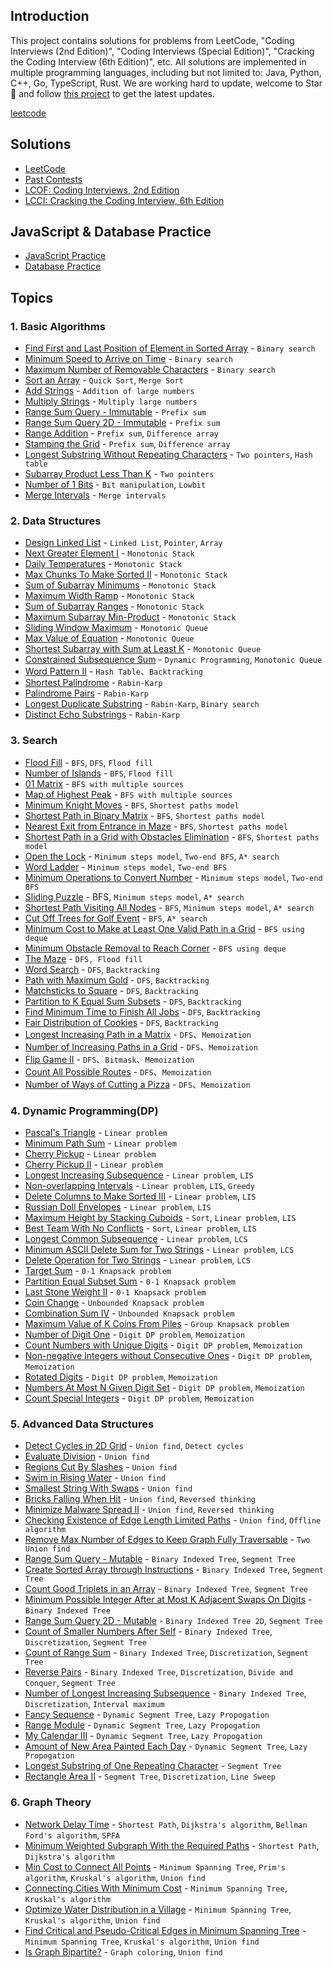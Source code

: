 ## Introduction

This project contains solutions for problems from LeetCode, "Coding Interviews (2nd Edition)", "Coding Interviews (Special Edition)", "Cracking the Coding Interview (6th Edition)", etc. All solutions are implemented in multiple programming languages, including but not limited to: Java, Python, C++, Go, TypeScript, Rust. We are working hard to update, welcome to Star 🌟 and follow [this project](https://github.com/doocs/leetcode) to get the latest updates.

[leetcode](/README.md)

## Solutions

-   [LeetCode](/solution/README_EN.md)
-   [Past Contests](/solution/CONTEST_README_EN.md)
-   [LCOF: Coding Interviews, 2nd Edition](/lcof/README_EN.md)
-   [LCCI: Cracking the Coding Interview, 6th Edition](/lcci/README_EN.md)

## JavaScript & Database Practice

-   [JavaScript Practice](/solution/JAVASCRIPT_README_EN.md)
-   [Database Practice](/solution/DATABASE_README_EN.md)

## Topics

### 1. Basic Algorithms

-   [Find First and Last Position of Element in Sorted Array](/solution/0000-0099/0034.Find%20First%20and%20Last%20Position%20of%20Element%20in%20Sorted%20Array/README_EN.md) - `Binary search`
-   [Minimum Speed to Arrive on Time](/solution/1800-1899/1870.Minimum%20Speed%20to%20Arrive%20on%20Time/README_EN.md) - `Binary search`
-   [Maximum Number of Removable Characters](/solution/1800-1899/1898.Maximum%20Number%20of%20Removable%20Characters/README_EN.md) - `Binary search`
-   [Sort an Array](/solution/0900-0999/0912.Sort%20an%20Array/README_EN.md) - `Quick Sort`, `Merge Sort`
-   [Add Strings](/solution/0400-0499/0415.Add%20Strings/README_EN.md) - `Addition of large numbers`
-   [Multiply Strings](/solution/0000-0099/0043.Multiply%20Strings/README_EN.md) - `Multiply large numbers`
-   [Range Sum Query - Immutable](/solution/0300-0399/0303.Range%20Sum%20Query%20-%20Immutable/README_EN.md) - `Prefix sum`
-   [Range Sum Query 2D - Immutable](/solution/0300-0399/0304.Range%20Sum%20Query%202D%20-%20Immutable/README_EN.md) - `Prefix sum`
-   [Range Addition](/solution/0300-0399/0370.Range%20Addition/README_EN.md) - `Prefix sum`, `Difference array`
-   [Stamping the Grid](/solution/2100-2199/2132.Stamping%20the%20Grid/README_EN.md) - `Prefix sum`, `Difference array`
-   [Longest Substring Without Repeating Characters](/solution/0000-0099/0003.Longest%20Substring%20Without%20Repeating%20Characters/README_EN.md) - `Two pointers`, `Hash table`
-   [Subarray Product Less Than K](/solution/0700-0799/0713.Subarray%20Product%20Less%20Than%20K/README_EN.md) - `Two pointers`
-   [Number of 1 Bits](/solution/0100-0199/0191.Number%20of%201%20Bits/README_EN.md) - `Bit manipulation`, `Lowbit`
-   [Merge Intervals](/solution/0000-0099/0056.Merge%20Intervals/README_EN.md) - `Merge intervals`

### 2. Data Structures

-   [Design Linked List](/solution/0700-0799/0707.Design%20Linked%20List/README_EN.md) - `Linked List`, `Pointer`, `Array`
-   [Next Greater Element I](/solution/0400-0499/0496.Next%20Greater%20Element%20I/README_EN.md) - `Monotonic Stack`
-   [Daily Temperatures](/solution/0700-0799/0739.Daily%20Temperatures/README_EN.md) - `Monotonic Stack`
-   [Max Chunks To Make Sorted II](/solution/0700-0799/0768.Max%20Chunks%20To%20Make%20Sorted%20II/README_EN.md) - `Monotonic Stack`
-   [Sum of Subarray Minimums](/solution/0900-0999/0907.Sum%20of%20Subarray%20Minimums/README_EN.md) - `Monotonic Stack`
-   [Maximum Width Ramp](/solution/0900-0999/0962.Maximum%20Width%20Ramp/README_EN.md) - `Monotonic Stack`
-   [Sum of Subarray Ranges](/solution/2100-2199/2104.Sum%20of%20Subarray%20Ranges/README_EN.md) - `Monotonic Stack`
-   [Maximum Subarray Min-Product](/solution/1800-1899/1856.Maximum%20Subarray%20Min-Product/README_EN.md) - `Monotonic Stack`
-   [Sliding Window Maximum](/solution/0200-0299/0239.Sliding%20Window%20Maximum/README_EN.md) - `Monotonic Queue`
-   [Max Value of Equation](/solution/1400-1499/1499.Max%20Value%20of%20Equation/README_EN.md) - `Monotonic Queue`
-   [Shortest Subarray with Sum at Least K](/solution/0800-0899/0862.Shortest%20Subarray%20with%20Sum%20at%20Least%20K/README_EN.md) - `Monotonic Queue`
-   [Constrained Subsequence Sum](/solution/1400-1499/1425.Constrained%20Subsequence%20Sum/README_EN.md) - `Dynamic Programming`, `Monotonic Queue`
-   [Word Pattern II](/solution/0200-0299/0291.Word%20Pattern%20II/README_EN.md) - `Hash Table`、`Backtracking`
-   [Shortest Palindrome](/solution/0200-0299/0214.Shortest%20Palindrome/README_EN.md) - `Rabin-Karp`
-   [Palindrome Pairs](/solution/0300-0399/0336.Palindrome%20Pairs/README_EN.md) - `Rabin-Karp`
-   [Longest Duplicate Substring](/solution/1000-1099/1044.Longest%20Duplicate%20Substring/README_EN.md) - `Rabin-Karp`, `Binary search`
-   [Distinct Echo Substrings](/solution/1300-1399/1316.Distinct%20Echo%20Substrings/README_EN.md) - `Rabin-Karp`

### 3. Search

-   [Flood Fill](/solution/0700-0799/0733.Flood%20Fill/README_EN.md) - `BFS`, `DFS`, `Flood fill`
-   [Number of Islands](/solution/0200-0299/0200.Number%20of%20Islands/README_EN.md) - `BFS`, `Flood fill`
-   [01 Matrix](/solution/0500-0599/0542.01%20Matrix/README_EN.md) - `BFS with multiple sources`
-   [Map of Highest Peak](/solution/1700-1799/1765.Map%20of%20Highest%20Peak/README_EN.md) - `BFS with multiple sources`
-   [Minimum Knight Moves](/solution/1100-1199/1197.Minimum%20Knight%20Moves/README_EN.md) - `BFS`, `Shortest paths model`
-   [Shortest Path in Binary Matrix](/solution/1000-1099/1091.Shortest%20Path%20in%20Binary%20Matrix/README_EN.md) - `BFS`, `Shortest paths model`
-   [Nearest Exit from Entrance in Maze](/solution/1900-1999/1926.Nearest%20Exit%20from%20Entrance%20in%20Maze/README_EN.md) - `BFS`, `Shortest paths model`
-   [Shortest Path in a Grid with Obstacles Elimination](/solution/1200-1299/1293.Shortest%20Path%20in%20a%20Grid%20with%20Obstacles%20Elimination/README_EN.md) - `BFS`, `Shortest paths model`
-   [Open the Lock](/solution/0700-0799/0752.Open%20the%20Lock/README_EN.md) - `Minimum steps model`, `Two-end BFS`, `A* search`
-   [Word Ladder](/solution/0100-0199/0127.Word%20Ladder/README_EN.md) - `Minimum steps model`, `Two-end BFS`
-   [Minimum Operations to Convert Number](/solution/2000-2099/2059.Minimum%20Operations%20to%20Convert%20Number/README_EN.md) - `Minimum steps model`, `Two-end BFS`
-   [Sliding Puzzle](/solution/0700-0799/0773.Sliding%20Puzzle/README_EN.md) - BFS, `Minimum steps model`, `A* search`
-   [Shortest Path Visiting All Nodes](/solution/0800-0899/0847.Shortest%20Path%20Visiting%20All%20Nodes/README_EN.md) - `BFS`, `Minimum steps model`, `A* search`
-   [Cut Off Trees for Golf Event](/solution/0600-0699/0675.Cut%20Off%20Trees%20for%20Golf%20Event/README_EN.md) - `BFS`, `A* search`
-   [Minimum Cost to Make at Least One Valid Path in a Grid](/solution/1300-1399/1368.Minimum%20Cost%20to%20Make%20at%20Least%20One%20Valid%20Path%20in%20a%20Grid/README_EN.md) - `BFS using deque`
-   [Minimum Obstacle Removal to Reach Corner](/solution/2200-2299/2290.Minimum%20Obstacle%20Removal%20to%20Reach%20Corner/README_EN.md) - `BFS using deque`
-   [The Maze](/solution/0400-0499/0490.The%20Maze/README_EN.md) - `DFS, Flood fill`
-   [Word Search](/solution/0000-0099/0079.Word%20Search/README_EN.md) - `DFS`, `Backtracking`
-   [Path with Maximum Gold](/solution/1200-1299/1219.Path%20with%20Maximum%20Gold/README_EN.md) - `DFS`, `Backtracking`
-   [Matchsticks to Square](/solution/0400-0499/0473.Matchsticks%20to%20Square/README_EN.md) - `DFS`, `Backtracking`
-   [Partition to K Equal Sum Subsets](/solution/0600-0699/0698.Partition%20to%20K%20Equal%20Sum%20Subsets/README_EN.md) - `DFS`, `Backtracking`
-   [Find Minimum Time to Finish All Jobs](/solution/1700-1799/1723.Find%20Minimum%20Time%20to%20Finish%20All%20Jobs/README_EN.md) - `DFS`, `Backtracking`
-   [Fair Distribution of Cookies](/solution/2300-2399/2305.Fair%20Distribution%20of%20Cookies/README_EN.md) - `DFS`, `Backtracking`
-   [Longest Increasing Path in a Matrix](/solution/0300-0399/0329.Longest%20Increasing%20Path%20in%20a%20Matrix/README_EN.md) - `DFS`、`Memoization`
-   [Number of Increasing Paths in a Grid](/solution/2300-2399/2328.Number%20of%20Increasing%20Paths%20in%20a%20Grid/README.md) - `DFS`、`Memoization`
-   [Flip Game II](/solution/0200-0299/0294.Flip%20Game%20II/README_EN.md) - `DFS`、`Bitmask`、`Memoization`
-   [Count All Possible Routes](/solution/1500-1599/1575.Count%20All%20Possible%20Routes/README_EN.md) - `DFS`、`Memoization`
-   [Number of Ways of Cutting a Pizza](/solution/1400-1499/1444.Number%20of%20Ways%20of%20Cutting%20a%20Pizza/README_EN.md) - `DFS`、`Memoization`

### 4. Dynamic Programming(DP)

-   [Pascal's Triangle](/solution/0100-0199/0118.Pascal's%20Triangle/README_EN.md) - `Linear problem`
-   [Minimum Path Sum](/solution/0000-0099/0064.Minimum%20Path%20Sum/README_EN.md) - `Linear problem`
-   [Cherry Pickup](/solution/0700-0799/0741.Cherry%20Pickup/README_EN.md) - `Linear problem`
-   [Cherry Pickup II](/solution/1400-1499/1463.Cherry%20Pickup%20II/README_EN.md) - `Linear problem`
-   [Longest Increasing Subsequence](/solution/0300-0399/0300.Longest%20Increasing%20Subsequence/README_EN.md) - `Linear problem`, `LIS`
-   [Non-overlapping Intervals](/solution/0400-0499/0435.Non-overlapping%20Intervals/README_EN.md) - `Linear problem`, `LIS`, `Greedy`
-   [Delete Columns to Make Sorted III](/solution/0900-0999/0960.Delete%20Columns%20to%20Make%20Sorted%20III/README_EN.md) - `Linear problem`, `LIS`
-   [Russian Doll Envelopes](/solution/0300-0399/0354.Russian%20Doll%20Envelopes/README_EN.md) - `Linear problem`, `LIS`
-   [Maximum Height by Stacking Cuboids](/solution/1600-1699/1691.Maximum%20Height%20by%20Stacking%20Cuboids/README_EN.md) - `Sort`, `Linear problem`, `LIS`
-   [Best Team With No Conflicts](/solution/1600-1699/1626.Best%20Team%20With%20No%20Conflicts/README_EN.md) - `Sort`, `Linear problem`, `LIS`
-   [Longest Common Subsequence](/solution/1100-1199/1143.Longest%20Common%20Subsequence/README_EN.md) - `Linear problem`, `LCS`
-   [Minimum ASCII Delete Sum for Two Strings](/solution/0700-0799/0712.Minimum%20ASCII%20Delete%20Sum%20for%20Two%20Strings/README_EN.md) - `Linear problem`, `LCS`
-   [Delete Operation for Two Strings](/solution/0500-0599/0583.Delete%20Operation%20for%20Two%20Strings/README_EN.md) - `Linear problem`, `LCS`
-   [Target Sum](/solution/0400-0499/0494.Target%20Sum/README_EN.md) - `0-1 Knapsack problem`
-   [Partition Equal Subset Sum](/solution/0400-0499/0416.Partition%20Equal%20Subset%20Sum/README_EN.md) - `0-1 Knapsack problem`
-   [Last Stone Weight II](/solution/1000-1099/1049.Last%20Stone%20Weight%20II/README_EN.md) - `0-1 Knapsack problem`
-   [Coin Change](/solution/0300-0399/0322.Coin%20Change/README_EN.md) - `Unbounded Knapsack problem`
-   [Combination Sum IV](/solution/0300-0399/0377.Combination%20Sum%20IV/README_EN.md) - `Unbounded Knapsack problem`
-   [Maximum Value of K Coins From Piles](/solution/2200-2299/2218.Maximum%20Value%20of%20K%20Coins%20From%20Piles/README_EN.md) - `Group Knapsack problem`
-   [Number of Digit One](/solution/0200-0299/0233.Number%20of%20Digit%20One/README_EN.md) - `Digit DP problem`, `Memoization`
-   [Count Numbers with Unique Digits](/solution/0300-0399/0357.Count%20Numbers%20with%20Unique%20Digits/README_EN.md) - `Digit DP problem`, `Memoization`
-   [Non-negative Integers without Consecutive Ones](/solution/0600-0699/0600.Non-negative%20Integers%20without%20Consecutive%20Ones/README_EN.md) - `Digit DP problem`, `Memoization`
-   [Rotated Digits](/solution/0700-0799/0788.Rotated%20Digits/README_EN.md) - `Digit DP problem`, `Memoization`
-   [Numbers At Most N Given Digit Set](/solution/0900-0999/0902.Numbers%20At%20Most%20N%20Given%20Digit%20Set/README_EN.md) - `Digit DP problem`, `Memoization`
-   [Count Special Integers](/solution/2300-2399/2376.Count%20Special%20Integers/README_EN.md) - `Digit DP problem`, `Memoization`

### 5. Advanced Data Structures

-   [Detect Cycles in 2D Grid](/solution/1500-1599/1559.Detect%20Cycles%20in%202D%20Grid/README_EN.md) - `Union find`, `Detect cycles`
-   [Evaluate Division](/solution/0300-0399/0399.Evaluate%20Division/README_EN.md) - `Union find`
-   [Regions Cut By Slashes](/solution/0900-0999/0959.Regions%20Cut%20By%20Slashes/README_EN.md) - `Union find`
-   [Swim in Rising Water](/solution/0700-0799/0778.Swim%20in%20Rising%20Water/README_EN.md) - `Union find`
-   [Smallest String With Swaps](/solution/1200-1299/1202.Smallest%20String%20With%20Swaps/README_EN.md) - `Union find`
-   [Bricks Falling When Hit](/solution/0800-0899/0803.Bricks%20Falling%20When%20Hit/README_EN.md) - `Union find`, `Reversed thinking`
-   [Minimize Malware Spread II](/solution/0900-0999/0928.Minimize%20Malware%20Spread%20II/README_EN.md) - `Union find`, `Reversed thinking`
-   [Checking Existence of Edge Length Limited Paths](/solution/1600-1699/1697.Checking%20Existence%20of%20Edge%20Length%20Limited%20Paths/README_EN.md) - `Union find`, `Offline algorithm`
-   [Remove Max Number of Edges to Keep Graph Fully Traversable](/solution/1500-1599/1579.Remove%20Max%20Number%20of%20Edges%20to%20Keep%20Graph%20Fully%20Traversable/README_EN.md) - `Two Union find`
-   [Range Sum Query - Mutable](/solution/0300-0399/0307.Range%20Sum%20Query%20-%20Mutable/README_EN.md) - `Binary Indexed Tree`, `Segment Tree`
-   [Create Sorted Array through Instructions](/solution/1600-1699/1649.Create%20Sorted%20Array%20through%20Instructions/README_EN.md) - `Binary Indexed Tree`, `Segment Tree`
-   [Count Good Triplets in an Array](/solution/2100-2199/2179.Count%20Good%20Triplets%20in%20an%20Array/README_EN.md) - `Binary Indexed Tree`, `Segment Tree`
-   [Minimum Possible Integer After at Most K Adjacent Swaps On Digits](/solution/1500-1599/1505.Minimum%20Possible%20Integer%20After%20at%20Most%20K%20Adjacent%20Swaps%20On%20Digits/README_EN.md) - `Binary Indexed Tree`
-   [Range Sum Query 2D - Mutable](/solution/0300-0399/0308.Range%20Sum%20Query%202D%20-%20Mutable/README_EN.md) - `Binary Indexed Tree 2D`, `Segment Tree`
-   [Count of Smaller Numbers After Self](/solution/0300-0399/0315.Count%20of%20Smaller%20Numbers%20After%20Self/README_EN.md) - `Binary Indexed Tree`, `Discretization`, `Segment Tree`
-   [Count of Range Sum](/solution/0300-0399/0327.Count%20of%20Range%20Sum/README_EN.md) - `Binary Indexed Tree`, `Discretization`, `Segment Tree`
-   [Reverse Pairs](/solution/0400-0499/0493.Reverse%20Pairs/README_EN.md) - `Binary Indexed Tree`, `Discretization`, `Divide and Conquer`, `Segment Tree`
-   [Number of Longest Increasing Subsequence](/solution/0600-0699/0673.Number%20of%20Longest%20Increasing%20Subsequence/README_EN.md) - `Binary Indexed Tree`, `Discretization`, `Interval maximum`
-   [Fancy Sequence](/solution/1600-1699/1622.Fancy%20Sequence/README_EN.md) - `Dynamic Segment Tree`, `Lazy Propogation`
-   [Range Module](/solution/0700-0799/0715.Range%20Module/README_EN.md) - `Dynamic Segment Tree`, `Lazy Propogation`
-   [My Calendar III](/solution/0700-0799/0732.My%20Calendar%20III/README_EN.md) - `Dynamic Segment Tree`, `Lazy Propogation`
-   [Amount of New Area Painted Each Day](/solution/2100-2199/2158.Amount%20of%20New%20Area%20Painted%20Each%20Day/README_EN.md) - `Dynamic Segment Tree`, `Lazy Propogation`
-   [Longest Substring of One Repeating Character](/solution/2200-2299/2213.Longest%20Substring%20of%20One%20Repeating%20Character/README_EN.md) - `Segment Tree`
-   [Rectangle Area II](/solution/0800-0899/0850.Rectangle%20Area%20II/README_EN.md) - `Segment Tree`, `Discretization`, `Line Sweep`

### 6. Graph Theory

-   [Network Delay Time](/solution/0700-0799/0743.Network%20Delay%20Time/README_EN.md) - `Shortest Path`, `Dijkstra's algorithm`, `Bellman Ford's algorithm`, `SPFA`
-   [Minimum Weighted Subgraph With the Required Paths](/solution/2200-2299/2203.Minimum%20Weighted%20Subgraph%20With%20the%20Required%20Paths/README_EN.md) - `Shortest Path`, `Dijkstra's algorithm`
-   [Min Cost to Connect All Points](/solution/1500-1599/1584.Min%20Cost%20to%20Connect%20All%20Points/README_EN.md) - `Minimum Spanning Tree`, `Prim's algorithm`, `Kruskal's algorithm`, `Union find`
-   [Connecting Cities With Minimum Cost](/solution/1100-1199/1135.Connecting%20Cities%20With%20Minimum%20Cost/README_EN.md) - `Minimum Spanning Tree`, `Kruskal's algorithm`
-   [Optimize Water Distribution in a Village](/solution/1100-1199/1168.Optimize%20Water%20Distribution%20in%20a%20Village/README_EN.md) - `Minimum Spanning Tree`, `Kruskal's algorithm`, `Union find`
-   [Find Critical and Pseudo-Critical Edges in Minimum Spanning Tree](/solution/1400-1499/1489.Find%20Critical%20and%20Pseudo-Critical%20Edges%20in%20Minimum%20Spanning%20Tree/README_EN.md) - `Minimum Spanning Tree`, `Kruskal's algorithm`, `Union find`
-   [Is Graph Bipartite?](/solution/0700-0799/0785.Is%20Graph%20Bipartite/README_EN.md) - `Graph coloring`, `Union find`

<!--
### 7. Mathematical Knowledge
 -->
